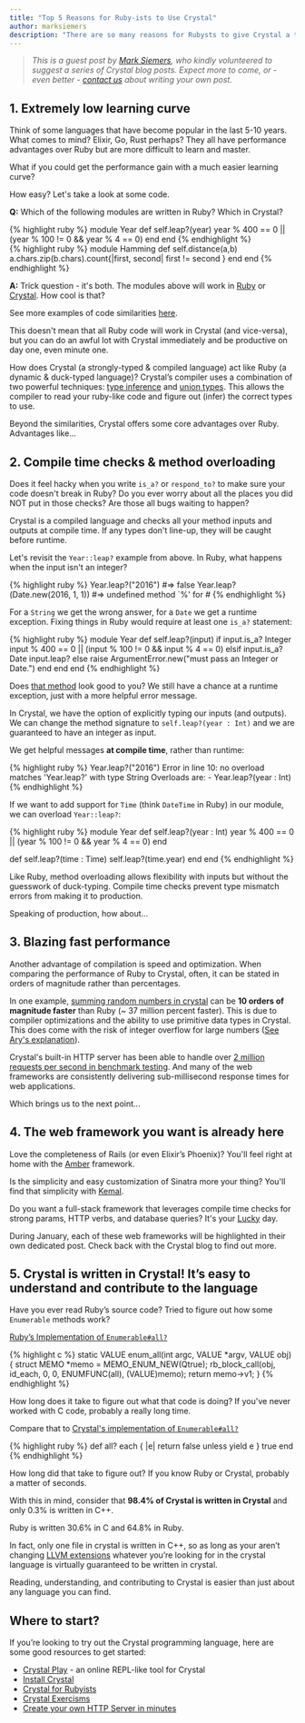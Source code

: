 ```yaml
---
title: "Top 5 Reasons for Ruby-ists to Use Crystal"
author: marksiemers
description: "There are so many reasons for Rubysts to give Crystal a try - in this blogpost, Mark Siemers shares his top 5"
---
```


> _This is a guest post by [Mark Siemers](https://www.linkedin.com/in/marksiemers/), who kindly volunteered to suggest a series of Crystal blog posts. Expect more to come, or - even better - [contact us](http://twitter.com/intent/tweet?text=@CrystalLanguage%20I%20want%20to%20write%20about...) about writing your own post._

## 1. Extremely low learning curve

Think of some languages that have become popular in the last 5-10 years. What comes to mind? Elixir, Go, Rust perhaps? They all have performance advantages over Ruby but are more difficult to learn and master.

What if you could get the performance gain with a much easier learning curve?

How easy? Let's take a look at some code.

**Q:** Which of the following modules are written in Ruby? Which in Crystal?

<div class="code_section">
{% highlight ruby %}
module Year
  def self.leap?(year)
    year % 400 == 0 || (year % 100 != 0 && year % 4 == 0)
  end
end
{% endhighlight %}
</div>

<div class="code_section">
{% highlight ruby %}
module Hamming
  def self.distance(a,b)
    a.chars.zip(b.chars).count{|first, second| first != second }
  end
end
{% endhighlight %}
</div>

**A:** Trick question - it's both. The modules above will work in [Ruby](https://repl.it/@marksiemers1/HammingLeapYear) or [Crystal](https://play.crystal-lang.org/#/r/3ayq). How cool is that?

See more examples of code similarities [here](https://github.com/marksiemers/ruby-to-crystal).

This doesn't mean that all Ruby code will work in Crystal (and vice-versa), but you can do an awful lot with Crystal immediately and be productive on day one, even minute one.

How does Crystal (a strongly-typed & compiled language) act like Ruby (a dynamic & duck-typed language)? Crystal’s compiler uses a combination of two powerful techniques: [type inference](https://crystal-lang.org/reference/syntax_and_semantics/type_inference.html) and [union types](https://crystal-lang.org/reference/syntax_and_semantics/union_types.html). This allows the compiler to read your ruby-like code and figure out (infer) the correct types to use.

Beyond the similarities, Crystal offers some core advantages over Ruby. Advantages like...

## 2. Compile time checks & method overloading

Does it feel hacky when you write `is_a?` or `respond_to?` to make sure your code doesn't break in Ruby? Do you ever worry about all the places you did NOT put in those checks? Are those all bugs waiting to happen?

Crystal is a compiled language and checks all your method inputs and outputs at compile time. If any types don't line-up, they will be caught before runtime.

Let's revisit the `Year::leap?` example from above. In Ruby, what happens when the input isn't an integer?

<div class="code_section">
{% highlight ruby %}
Year.leap?("2016") #=> false
Year.leap?(Date.new(2016, 1, 1)) #=> undefined method `%' for #<Date: 2016-01-01 ... >
{% endhighlight %}
</div>

For a `String` we get the wrong answer, for a `Date` we get a runtime exception. Fixing things in Ruby would require at least one `is_a?` statement:

<div class="code_section">
{% highlight ruby %}
module Year
  def self.leap?(input)
    if input.is_a? Integer
      input % 400 == 0 || (input % 100 != 0 && input % 4 == 0)
    elsif input.is_a? Date
      input.leap?
    else
      raise ArgumentError.new("must pass an Integer or Date.")
    end
  end
end
{% endhighlight %}
</div>

Does [that method](https://repl.it/@marksiemers1/LeapYearOverloads) look good to you? We still have a chance at a runtime exception, just with a more helpful error message.

In Crystal, we have the option of explicitly typing our inputs (and outputs). We can change the method signature to `self.leap?(year : Int)` and we are guaranteed to have an integer as input.

We get helpful messages __at compile time__, rather than runtime:
<div class="code_section">
{% highlight ruby %}
Year.leap?("2016")
Error in line 10: no overload matches 'Year.leap?' with type String
Overloads are:
 - Year.leap?(year : Int)
{% endhighlight %}
</div>

If we want to add support for `Time` (think `DateTime` in Ruby) in our module, we can overload `Year::leap?`:

<div class="code_section">
{% highlight ruby %}
module Year
  def self.leap?(year : Int)
    year % 400 == 0 || (year % 100 != 0 && year % 4 == 0)
  end

  def self.leap?(time : Time)
    self.leap?(time.year)
  end
end
{% endhighlight %}
</div>

Like Ruby, method overloading allows flexibility with inputs but without the guesswork of duck-typing. Compile time checks prevent type mismatch errors from making it to production.

Speaking of production, how about...

## 3. Blazing fast performance

Another advantage of compilation is speed and optimization. When comparing the performance of Ruby to Crystal, often, it can be stated in orders of magnitude rather than percentages.

In one example, [summing random numbers in crystal](https://github.com/marksiemers/ruby-to-crystal/blob/master/src/enumerables/reduce_bench.cr) can be __10 orders of magnitude faster__ than Ruby (~ 37 million percent faster). This is due to compiler optimizations and the ability to use primitive data types in Crystal. This does come with the risk of integer overflow for large numbers ([See Ary's explanation](https://crystal-lang.org/2016/07/15/fibonacci-benchmark.html)).

Crystal's built-in HTTP server has been able to handle over [2 million requests per second in benchmark testing](https://www.techempower.com/benchmarks/previews/round15/#section=data-r15&hw=ph&test=plaintext&l=zdk8an&c=3). And many of the web frameworks are consistently delivering sub-millisecond response times for web applications.

Which brings us to the next point...

## 4. The web framework you want is already here

Love the completeness of Rails (or even Elixir’s Phoenix)? You'll feel right at home with the [Amber](https://amberframework.org/) framework.

Is the simplicity and easy customization of Sinatra more your thing? You'll find that simplicity with [Kemal](http://kemalcr.com/).

Do you want a full-stack framework that leverages compile time checks for strong params, HTTP verbs, and database queries? It's your [Lucky](https://luckyframework.org) day.

During January, each of these web frameworks will be highlighted in their own dedicated post. Check back with the Crystal blog to find out more.

## 5. Crystal is written in Crystal! It’s easy to understand and contribute to the language

Have you ever read Ruby’s source code? Tried to figure out how some `Enumerable` methods work?

[Ruby’s Implementation of `Enumerable#all?`](https://github.com/ruby/ruby/blob/v2_5_0/enum.c#L1215)

<div class="code_section">
{% highlight c %}
static VALUE
enum_all(int argc, VALUE *argv, VALUE obj)
{
    struct MEMO *memo = MEMO_ENUM_NEW(Qtrue);
    rb_block_call(obj, id_each, 0, 0, ENUMFUNC(all), (VALUE)memo);
    return memo->v1;
}
{% endhighlight %}
</div>

How long does it take to figure out what that code is doing? If you've never worked with C code, probably a really long time.

Compare that to [Crystal's implementation of `Enumerable#all?`](https://github.com/crystal-lang/crystal/blob/v0.24.1/src/enumerable.cr#L46)

<div class="code_section">
{% highlight ruby %}
def all?
  each { |e| return false unless yield e }
  true
end
{% endhighlight %}
</div>

How long did that take to figure out? If you know Ruby or Crystal, probably a matter of seconds.

With this in mind, consider that __98.4% of Crystal is written in Crystal__ and only 0.3% is written in C++.

Ruby is written 30.6% in C and 64.8% in Ruby.

In fact, only one file in crystal is written in C++, so as long as your aren’t changing [LLVM extensions](https://github.com/crystal-lang/crystal/blob/v0.24.1/src/llvm/ext/llvm_ext.cc) whatever you’re looking for in the crystal language is virtually guaranteed to be written in crystal.

Reading, understanding, and contributing to Crystal is easier than just about any language you can find.

## Where to start?

If you’re looking to try out the Crystal programming language, here are some good resources to get started:

- [Crystal Play](https://play.crystal-lang.org/#/cr) - an online REPL-like tool for Crystal
- [Install Crystal](/install)
- [Crystal for Rubyists](http://www.crystalforrubyists.com/)
- [Crystal Exercisms](http://exercism.io/languages/crystal/about)
- [Create your own HTTP Server in minutes](https://crystal-lang.org/reference/getting_started/http_server.html)
